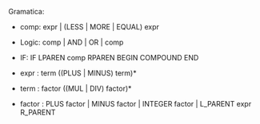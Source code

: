 Gramatica:
- comp: expr | (LESS | MORE | EQUAL) expr
- Logic: comp | AND | OR | comp
- IF: IF LPAREN comp RPAREN BEGIN COMPOUND END 
- expr : term ((PLUS | MINUS) term)*

- term : factor ((MUL | DIV) factor)*

- factor : PLUS factor
       | MINUS factor
       | INTEGER factor
       | L_PARENT expr R_PARENT